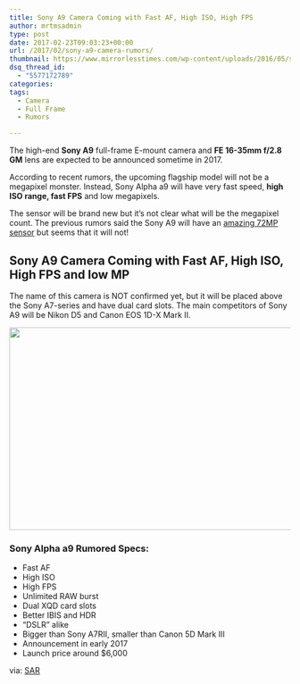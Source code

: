 ```yaml
---
title: Sony A9 Camera Coming with Fast AF, High ISO, High FPS
author: mrtmsadmin
type: post
date: 2017-02-23T09:03:23+00:00
url: /2017/02/sony-a9-camera-rumors/
thumbnail: https://www.mirrorlesstimes.com/wp-content/uploads/2016/05/sony-a9-sensor-rumors-1.jpg
dsq_thread_id:
  - "5577172789"
categories:
tags:
  - Camera
  - Full Frame
  - Rumors

---
```

The high-end **Sony A9** full-frame E-mount camera and **FE 16-35mm f/2.8 GM** lens are expected to be announced sometime in 2017.

According to recent rumors, the upcoming flagship model will not be a megapixel monster. Instead, Sony Alpha a9 will have very fast speed, **high ISO range, fast FPS** and low megapixels.

The sensor will be brand new but it’s not clear what will be the megapixel count. The previous rumors said the Sony A9 will have an [amazing 72MP sensor][1] but seems that it will not!<!--more-->

## Sony A9 Camera Coming with Fast AF, High ISO, High FPS and low MP

The name of this camera is NOT confirmed yet, but it will be placed above the Sony A7-series and have dual card slots. The main competitors of Sony A9 will be Nikon D5 and Canon EOS 1D-X Mark II.

[<img class="aligncenter size-full wp-image-224" src="https://i2.wp.com/www.mirrorlesstimes.com/wp-content/uploads/2016/05/72mp-sony-a9-prototype.jpg?resize=600%2C363&#038;ssl=1" alt="" width="600" height="363" srcset="https://i2.wp.com/www.mirrorlesstimes.com/wp-content/uploads/2016/05/72mp-sony-a9-prototype.jpg?w=2048&ssl=1 2048w, https://i2.wp.com/www.mirrorlesstimes.com/wp-content/uploads/2016/05/72mp-sony-a9-prototype.jpg?resize=300%2C181&ssl=1 300w, https://i2.wp.com/www.mirrorlesstimes.com/wp-content/uploads/2016/05/72mp-sony-a9-prototype.jpg?resize=768%2C464&ssl=1 768w, https://i2.wp.com/www.mirrorlesstimes.com/wp-content/uploads/2016/05/72mp-sony-a9-prototype.jpg?resize=1024%2C619&ssl=1 1024w, https://i2.wp.com/www.mirrorlesstimes.com/wp-content/uploads/2016/05/72mp-sony-a9-prototype.jpg?w=1200&ssl=1 1200w, https://i2.wp.com/www.mirrorlesstimes.com/wp-content/uploads/2016/05/72mp-sony-a9-prototype.jpg?w=1800&ssl=1 1800w" sizes="(max-width: 600px) 100vw, 600px" data-recalc-dims="1" />][2]

### Sony Alpha a9 Rumored Specs:

  * Fast AF
  * High ISO
  * High FPS
  * Unlimited RAW burst
  * Dual XQD card slots
  * Better IBIS and HDR
  * “DSLR” alike
  * Bigger than Sony A7RII, smaller than Canon 5D Mark III
  * Announcement in early 2017
  * Launch price around $6,000

via: <a title="" href="http://www.sonyalpharumors.com/sr5-sony-a9-high-speed-high-iso-high-fps-not-high-megapixels/" target="_blank" rel="nofollow">SAR</a>

 [1]: https://www.mirrorlesstimes.com/2016/05/72mp-sony-a9-prototype-rumors/
 [2]: https://i2.wp.com/www.mirrorlesstimes.com/wp-content/uploads/2016/05/72mp-sony-a9-prototype.jpg?ssl=1